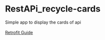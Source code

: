 # RestAPi_recycle-cards <br/>

Simple app to display the cards of api <br/> <br/>
[Retrofit Guide](https://square.github.io/retrofit/#:~:text=Retrofit%20Configuration,are%20turned%20into%20callable%20objects.)
